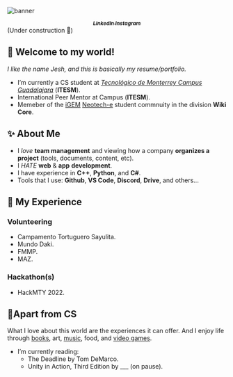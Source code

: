 <!--
**J35HN/J35HN** is a ✨ _special_ ✨ repository because its `README.md` (this file) appears on your GitHub profile.

Here are some ideas to get you started:

- 🔭 I’m currently working on ...
- 🌱 I’m currently learning ...
- 👯 I’m looking to collaborate on ...
- 🤔 I’m looking for help with ...
- 💬 Ask me about ...
- 📫 How to reach me: ...
- 😄 Pronouns: ...
- ⚡ Fun fact: ...
-->
![banner](https://user-images.githubusercontent.com/72514826/224431446-60496e02-1863-43a6-ae85-b19b5c1d984d.png)
<div align="center">
 <a href = "https://www.linkedin.com/in/jeshuanavaavila/"> <strong><sub><i> LinkedIn </i></sub></strong> </a>
 <a href = "https://www.instagram.com/yllaertontubhsej/"> <strong><sub><i> Instagram </i></sub></strong> </a>
</div>
(Under construction 🚧)

## 👋 Welcome to my world! 
_I like the name Jesh, and this is basically my resume/portfolio._
* I’m currently a CS student at [_Tecnológico de Monterrey Campus Guadalajara_](https://tec.mx/en) (**ITESM**). 
* International Peer Mentor at Campus (**ITESM**).
* Memeber of the [iGEM](https://igem.org/) [Neotech-e](https://www.instagram.com/igemtec_gdl/) student commnuity in the division **Wiki Core**.

## ✨ About Me
* I _love_ **team management** and viewing how a company **organizes a project** (tools, documents, content, etc). 
* I _HATE_ **web** & **app** **development**. 
* I have experience in **C++**, **Python**, and **C#**. 
* Tools that I use: **Github**, **VS Code**, **Discord**, **Drive**, and others...

## 🚩 My Experience 
### Volunteering
* Campamento Tortuguero Sayulita.
* Mundo Daki.
* FMMP.
* MAZ.
### Hackathon(s) 
* HackMTY 2022. 


## 🎨Apart from CS
What I love about this world are the experiences it can offer. And I enjoy life through [books](https://github.com/J35HN/J35HN/blob/main/book-record.md), art, [music](https://open.spotify.com/user/zcarlsn5bxslhx81ksavsnekv?si=491b73fe330f456c), food, and [video games](https://steamcommunity.com/id/pigihunter/). 
* I’m currently reading:
  * The Deadline by Tom DeMarco.
  * Unity in Action, Third Edition by ___ (on pause).
